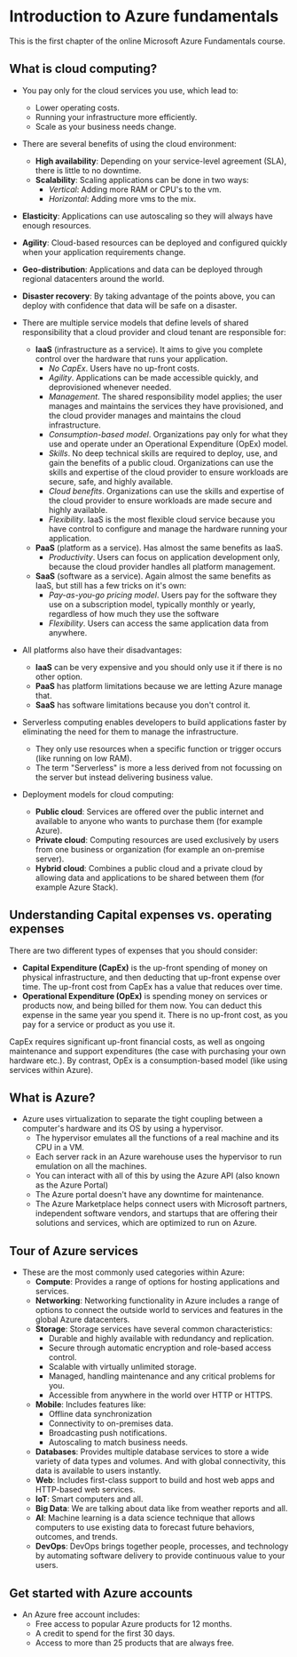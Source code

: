 # Introduction to Azure fundamentals

This is the first chapter of the online Microsoft Azure Fundamentals course.

## What is cloud computing?

- You pay only for the cloud services you use, which lead to:
  - Lower operating costs.
  - Running your infrastructure more efficiently.
  - Scale as your business needs change.

- There are several benefits of using the cloud environment:
  - **High availability**: Depending on your service-level agreement (SLA), there is little to no downtime.
  - **Scalability**: Scaling applications can be done in two ways:
    - *Vertical*: Adding more RAM or CPU's to the vm.
    - *Horizontal*: Adding more vms to the mix.
- **Elasticity**: Applications can use autoscaling so they will always have enough resources.
- **Agility**: Cloud-based resources can be deployed and configured quickly when your application requirements change.
- **Geo-distribution**: Applications and data can be deployed through regional datacenters around the world.
- **Disaster recovery**: By taking advantage of the points above, you can deploy with confidence that data will be safe on a disaster.

- There are multiple service models that define levels of shared responsibility that a cloud provider and cloud tenant are responsible for:
  - **IaaS** (infrastructure as a service). It aims to give you complete control over the hardware that runs your application.
    - *No CapEx*. Users have no up-front costs.
    - *Agility*. Applications can be made accessible quickly, and deprovisioned whenever needed.
    - *Management*. The shared responsibility model applies; the user manages and maintains the services they have provisioned, and the cloud provider manages and maintains the cloud infrastructure.
    - *Consumption-based model*. Organizations pay only for what they use and operate under an Operational Expenditure (OpEx) model.
    - *Skills*. No deep technical skills are required to deploy, use, and gain the benefits of a public cloud. Organizations can use the skills and expertise of the cloud provider to ensure workloads are secure, safe, and highly available.
    - *Cloud benefits*. Organizations can use the skills and expertise of the cloud provider to ensure workloads are made secure and highly available.
    - *Flexibility*. IaaS is the most flexible cloud service because you have control to configure and manage the hardware running your application.
  - **PaaS** (platform as a service). Has almost the same benefits as IaaS.
    - *Productivity*. Users can focus on application development only, because the cloud provider handles all platform management.
  - **SaaS** (software as a service). Again almost the same benefits as IaaS, but still has a few tricks on it's own:
    - *Pay-as-you-go pricing model*. Users pay for the software they use on a subscription model, typically monthly or yearly, regardless of how much they use the software
    - *Flexibility*. Users can access the same application data from anywhere.

- All platforms also have their disadvantages:
  - **IaaS** can be very expensive and you should only use it if there is no other option.
  - **PaaS** has platform limitations because we are letting Azure manage that.
  - **SaaS** has software limitations because you don't control it.

- Serverless computing enables developers to build applications faster by eliminating the need for them to manage the infrastructure.
  - They only use resources when a specific function or trigger occurs (like running on low RAM).
  - The term  "Serverless" is more a less derived from not focussing on the server but instead delivering business value.

- Deployment models for cloud computing:
  - **Public cloud**: Services are offered over the public internet and available to anyone who wants to purchase them (for example Azure).
  - **Private cloud**: Computing resources are used exclusively by users from one business or organization (for example an on-premise server).
  - **Hybrid cloud**: Combines a public cloud and a private cloud by allowing data and applications to be shared between them (for example Azure Stack).

## Understanding Capital expenses vs. operating expenses

There are two different types of expenses that you should consider:

- **Capital Expenditure (CapEx)** is the up-front spending of money on physical infrastructure, and then deducting that up-front expense over time. The up-front cost from CapEx has a value that reduces over time.
- **Operational Expenditure (OpEx)** is spending money on services or products now, and being billed for them now. You can deduct this expense in the same year you spend it. There is no up-front cost, as you pay for a service or product as you use it.

CapEx requires significant up-front financial costs, as well as ongoing maintenance and support expenditures (the case with purchasing your own hardware etc.). By contrast, OpEx is a consumption-based model (like using services within Azure).

## What is Azure?

- Azure uses virtualization to separate the tight coupling between a computer's hardware and its OS by using a hypervisor.
  - The hypervisor emulates all the functions of a real machine and its CPU in a VM.
  - Each server rack in an Azure warehouse uses the hypervisor to run emulation on all the machines.
  - You can interact with all of this by using the Azure API (also known as the Azure Portal)
  - The Azure portal doesn't have any downtime for maintenance.
  - The Azure Marketplace helps connect users with Microsoft partners, independent software vendors, and startups that are offering their solutions and services, which are optimized to run on Azure.

## Tour of Azure services

- These are the most commonly used categories within Azure:
  - **Compute**: Provides a range of options for hosting applications and services.
  - **Networking**: Networking functionality in Azure includes a range of options to connect the outside world to services and features in the global Azure datacenters.
  - **Storage**: Storage services have several common characteristics:
    - Durable and highly available with redundancy and replication.
    - Secure through automatic encryption and role-based access control.
    - Scalable with virtually unlimited storage.
    - Managed, handling maintenance and any critical problems for you.
    - Accessible from anywhere in the world over HTTP or HTTPS.
  - **Mobile**: Includes features like:
    - Offline data synchronization
    - Connectivity to on-premises data.
    - Broadcasting push notifications.
    - Autoscaling to match business needs.
  - **Databases**: Provides multiple database services to store a wide variety of data types and volumes. And with global connectivity, this data is available to users instantly.
  - **Web**: Includes first-class support to build and host web apps and HTTP-based web services.
  - **IoT**: Smart computers and all.
  - **Big Data**: We are talking about data like from weather reports and all.
  - **AI**: Machine learning is a data science technique that allows computers to use existing data to forecast future behaviors, outcomes, and trends.
  - **DevOps**: DevOps brings together people, processes, and technology by automating software delivery to provide continuous value to your users.

## Get started with Azure accounts
  
- An Azure free account includes:
  - Free access to popular Azure products for 12 months.
  - A credit to spend for the first 30 days.
  - Access to more than 25 products that are always free.
